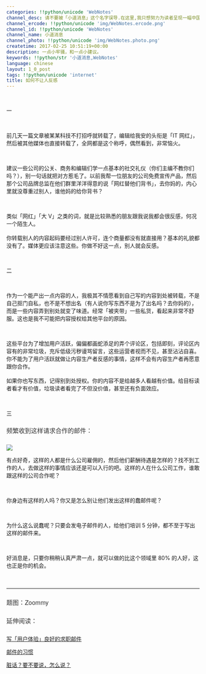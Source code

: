 ```yaml
---
categories: !!python/unicode 'WebNotes'
channel_desc: 请不要被「小道消息」这个名字误导.在这里,我只想努力为读者呈现一幅中国互联网的清明上河图.
channel_ercode: !!python/unicode 'img/WebNotes.ercode.png'
channel_id: !!python/unicode 'WebNotes'
channel_name: 小道消息
channel_photo: !!python/unicode 'img/WebNotes.photo.png'
createtime: 2017-02-25 10:51:19+00:00
description: 一点小牢骚，和一点小建议。
keywords: !!python/str '小道消息,WebNotes'
language: chinese
layout: 1_0_post
tags: !!python/unicode 'internet'
title: 如何不让人反感
---
```

<div class="rich_media_content" id="js_content">
<p>
<br/>
</p>
<p>
         一
        </p>
<p>
<br/>
</p>
<p>
         前几天一篇文章被某某科技不打招呼就转载了，编辑给我安的头衔是「IT 网红」，然后被其他媒体也直接转载了，全网都是这个称呼，偶然看到，非常恼火。
         <br/>
</p>
<p>
<br/>
</p>
<p>
         建议一些公司的公关、商务和编辑们学一点基本的社交礼仪（你们主编不教你们吗？），别一句话就把对方惹毛了。以前我帮一位朋友的公司免费宣传产品，然后那个公司品牌总监在他们群里洋洋得意的说「网红替他们背书」，去你妈的，内心里就没尊重过别人，谁他妈的给你背书？
        </p>
<p>
<br/>
</p>
<p>
         类似「网红」「大 V」之类的词，就是比较熟悉的朋友跟我说我都会很反感，何况一个陌生人。
         <br style="font-variant-ligatures: normal; orphans: 2; white-space: normal; widows: 2; background-color: rgb(255, 255, 255);"/>
<br style="color: rgb(51, 51, 51); font-family: Helvetica, STHeiti; font-size: 14px; font-variant-ligatures: normal; orphans: 2; white-space: normal; widows: 2; background-color: rgb(255, 255, 255);"/>
         你转载别人的内容起码要经过别人许可，连个商量都没有就直接用？基本的礼貌都没有了。媒体更应该注意这些。你做不好这一点，别人就会反感。
        </p>
<p>
<br style="font-variant-ligatures: normal; orphans: 2; white-space: normal; widows: 2; background-color: rgb(255, 255, 255);"/>
</p>
<p>
         二
        </p>
<p>
<br/>
</p>
<p>
         作为一个能产出一点内容的人，我极其不情愿看到自己写的内容到处被转载，不是自己抠门自私，也不是不想出名（有人说你写东西不是为了出名吗？去你妈的），而是一些内容弄到别处就变了味道。经常「被夹带」一些私货，看起来非常不舒服。这也是我不可能把内容授权给其他平台的原因。
        </p>
<p>
<br/>
</p>
<p>
         这些平台为了增加用户活跃，偏偏都画蛇添足的弄个评论区，包括即刻，评论区内容有的非常垃圾，充斥低级污秽谩骂留言，这些运营者视而不见，甚至沾沾自喜。你不能为了用户活跃就做让内容生产者反感的事情，这样不会有内容生产者再愿意跟你合作。
         <br style="color: rgb(51, 51, 51); font-family: Helvetica, STHeiti; font-size: 14px; font-variant-ligatures: normal; orphans: 2; white-space: normal; widows: 2; background-color: rgb(255, 255, 255);"/>
<br style="color: rgb(51, 51, 51); font-family: Helvetica, STHeiti; font-size: 14px; font-variant-ligatures: normal; orphans: 2; white-space: normal; widows: 2; background-color: rgb(255, 255, 255);"/>
         如果你也写东西，记得别到处授权。你的内容不是给越多人看越有价值。给目标读者看才有价值，垃圾读者看完了不但没价值，甚至还有负面效应。
        </p>
<p>
<br/>
</p>
<p>
         三
        </p>
<p style="font-family: Lato, Helvetica, Arial, freesans, clean, sans-serif; border: 0px; font-size: 16px; margin-top: 1.5em; margin-bottom: 1.5em; outline: 0px; line-height: 1.5em; color: rgb(51, 51, 51); white-space: normal;">
<span style="font-family: 'Helvetica Neue', Helvetica, 'Hiragino Sans GB', 'Microsoft YaHei', Arial, sans-serif;">
          频繁收到这样请求合作的邮件：
         </span>
</p>
<p>
<img data-ratio="0.4732142857142857" data-s="300,640" data-src="" data-type="png" data-w="1120" src="{{ '/img/ow5rEn8QGlHFDPHOsibSft5EOsVKfOwwofSgNrU1DLd1icAG482axcNfRtqViaxg9xFy3SdDDdtiaEzpVBNIblgsYg.png' | prepend: site.img | replace: '//','/' }}"/>
</p>
<p>
         有点好奇，这样的人都是什么公司雇佣的，然后他们薪酬待遇是怎样的？找不到工作的人，去做这样的事情应该还是可以入行的吧。这样的人在什么公司工作，谁敢跟这样的公司合作呢？
        </p>
<p>
<br/>
</p>
<p>
         你身边有这样的人吗？你又是怎么别让他们发出这样的蠢邮件呢？
        </p>
<p>
<br/>
</p>
<p>
         为什么这么说蠢呢？只要会发电子邮件的人，给他们培训 5 分钟，都不至于写出这样的邮件来。
        </p>
<p>
<br/>
</p>
<p>
         好消息是，只要你稍稍认真严肃一点，就可以做的比这个领域里 80% 的人好，这也正是你的机会。
        </p>
<p>
<br/>
</p>
<hr style="font-family: Lato, Helvetica, Arial, freesans, clean, sans-serif; border-right-width: 0px; border-bottom-width: 0px; border-left-width: 0px; border-top-style: solid; border-top-color: rgb(234, 234, 234); height: 1px; margin-top: 1em; margin-bottom: 1em; color: rgb(51, 51, 51); font-size: 16px; white-space: normal;"/>
<p style="font-family: Lato, Helvetica, Arial, freesans, clean, sans-serif; border: 0px; font-size: 16px; margin-top: 1.5em; margin-bottom: 1.5em; outline: 0px; line-height: 1.5em; color: rgb(51, 51, 51); white-space: normal;">
<span style="font-family: 'Helvetica Neue', Helvetica, 'Hiragino Sans GB', 'Microsoft YaHei', Arial, sans-serif;">
          题图：Zoommy
         </span>
</p>
<p style="border: 0px; font-size: 16px; margin-top: 1.5em; margin-bottom: 1.5em; outline: 0px; line-height: 1.5em; color: rgb(51, 51, 51); white-space: normal;">
         延伸阅读：
        </p>
<p>
<a data_ue_src="http://mp.weixin.qq.com/s?__biz=MjM5ODIyMTE0MA==&amp;mid=200308245&amp;idx=1&amp;sn=ba5b9aaa074b650848c01605427f527a&amp;scene=21#wechat_redirect" href="http://mp.weixin.qq.com/s?__biz=MjM5ODIyMTE0MA==&amp;mid=200308245&amp;idx=1&amp;sn=ba5b9aaa074b650848c01605427f527a&amp;scene=21#wechat_redirect" target="_blank">
          写「用户体验」良好的求职邮件
         </a>
<br/>
</p>
<p>
<a data_ue_src="http://mp.weixin.qq.com/mp/appmsg/show?__biz=MjM5ODIyMTE0MA==&amp;appmsgid=10000393&amp;itemidx=1#wechat_redirect" href="http://mp.weixin.qq.com/mp/appmsg/show?__biz=MjM5ODIyMTE0MA==&amp;appmsgid=10000393&amp;itemidx=1#wechat_redirect" target="_blank">
          邮件的习惯
         </a>
<br/>
</p>
<p>
<a data_ue_src="http://mp.weixin.qq.com/s?__biz=MjM5ODIyMTE0MA==&amp;mid=2650969197&amp;idx=1&amp;sn=72dcc951336b5c695695de3417ce8c59&amp;chksm=bd3830568a4fb94091684f46e177bb16edfac5490cea2b08d5a9a2337881d9656852d1c0cf7e&amp;scene=21#wechat_redirect" href="http://mp.weixin.qq.com/s?__biz=MjM5ODIyMTE0MA==&amp;mid=2650969197&amp;idx=1&amp;sn=72dcc951336b5c695695de3417ce8c59&amp;chksm=bd3830568a4fb94091684f46e177bb16edfac5490cea2b08d5a9a2337881d9656852d1c0cf7e&amp;scene=21#wechat_redirect" target="_blank">
          脏话？要不要说，怎么说？
         </a>
<br/>
</p>
</div>
